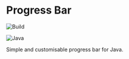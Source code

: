 # Progress Bar

![Build](https://travis-ci.com/ChrisMilner/progress-bar.svg?branch=master)

![Java](https://img.shields.io/badge/Java-11-blue)

Simple and customisable progress bar for Java.
